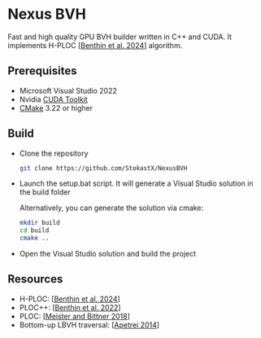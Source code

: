 # Nexus BVH

Fast and high quality GPU BVH builder written in C++ and CUDA.
It implements H-PLOC [[Benthin et al. 2024](https://dl.acm.org/doi/10.1145/3675377)] algorithm.

## Prerequisites

- Microsoft Visual Studio 2022
- Nvidia [CUDA Toolkit](https://developer.nvidia.com/cuda-downloads)
- [CMake](https://cmake.org/download/) 3.22 or higher

## Build
- Clone the repository
   ```sh
   git clone https://github.com/StokastX/NexusBVH
   ```
- Launch the setup.bat script. It will generate a Visual Studio solution in the build folder

  Alternatively, you can generate the solution via cmake:
  ```sh
  mkdir build
  cd build
  cmake ..
  ```
- Open the Visual Studio solution and build the project

## Resources

- H-PLOC: [[Benthin et al. 2024](https://dl.acm.org/doi/10.1145/3675377)]
- PLOC++: [[Benthin et al. 2022](https://dl.acm.org/doi/10.1145/3543867)]
- PLOC: [[Meister and Bittner 2018](https://ieeexplore.ieee.org/document/7857089)]
- Bottom-up LBVH traversal: [[Apetrei 2014]([https://ieeexplore.ieee.org/document/7857089](https://doi.org/10.2312/cgvc.20141206))]
